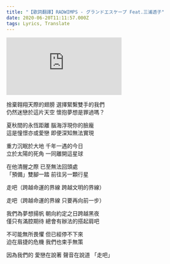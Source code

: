 ```yaml
---
title: "【歌詞翻譯】RADWIMPS - グランドエスケープ Feat.三浦透子"
date: 2020-06-20T11:11:57.000Z
tags: Lyrics, Translate
---
```


<iframe title="RADWIMPS - グランドエスケープ Feat.三浦透子" src="https://www.youtube.com/embed/POmIhkRZayE" frameborder="0" allow="accelerometer; autoplay; clipboard-write; encrypted-media; gyroscope; picture-in-picture" allowfullscreen></iframe>

捨棄翱翔天際的翅膀 選擇緊繫雙手的我們
<br>仍然迷戀於這片天空 懷抱夢想是罪過嗎？

夏秋間的永恆距離 腦海浮現你的臉龐
<br>這是憧憬亦或愛戀 即便深知無法實現

重力沉眠於大地 千年一遇的今日
<br>立於太陽的死角 一同離開這星球

在他清醒之際 已至無法回頭處
<br>「預備」雙腳一踏 前往另一顆行星

走吧（跨越命運的界線 跨越文明的界線）

走吧（跨越命運的界線 只要再向前一步）

我們為夢想揚帆 朝向約定之日跨越黑夜
<br>僅只有滿腔期待 總會有辦法的搭起肩吧

不可能無所畏懼 但已經停不下來
<br>迫在眉捷的危機 我們也束手無策

因為我們的 愛戀在說著 聲音在說道 「走吧」
